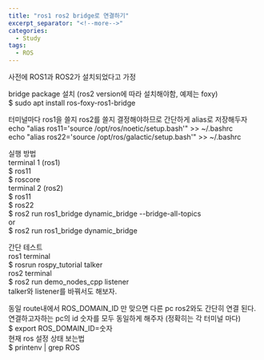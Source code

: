 ```yaml
---
title: "ros1 ros2 bridge로 연결하기"
excerpt_separator: "<!--more-->"
categories:
  - Study
tags:
  - ROS
---
```


사전에 ROS1과 ROS2가 설치되었다고 가정

bridge package 설치 (ros2 version에 따라 설치해야함, 예제는 foxy)  
$ sudo apt install ros-foxy-ros1-bridge

터미널마다 ros1을 쓸지 ros2를 쓸지 결정해야하므로 간단하게 alias로 저장해두자  
echo "alias ros11='source /opt/ros/noetic/setup.bash'" >> ~/.bashrc  
echo "alias ros22='source /opt/ros/galactic/setup.bash'" >> ~/.bashrc

실행 방법  
terminal 1 (ros1)  
$ ros11  
$ roscore  
terminal 2 (ros2)  
$ ros11  
$ ros22  
$ ros2 run ros1_bridge dynamic_bridge --bridge-all-topics  
or  
$ ros2 run ros1_bridge dynamic_bridge

간단 테스트  
ros1 terminal  
$ rosrun rospy_tutorial talker  
ros2 terminal  
$ ros2 run demo_nodes_cpp listener  
talker와 listener를 바꿔서도 해보자.

동일 route내에서 ROS_DOMAIN_ID 만 맞으면 다른 pc ros2와도 간단히 연결 된다.  
연결하고자하는 pc의 id 숫자를 모두 동일하게 해주자 (정확히는 각 터미널 마다)  
$ export ROS_DOMAIN_ID=숫자  
현재 ros 설정 상태 보는법  
$ printenv | grep ROS
